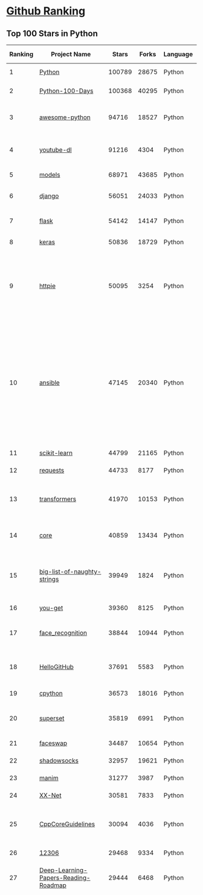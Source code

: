 [Github Ranking](../README.md)
==========

## Top 100 Stars in Python

| Ranking | Project Name | Stars | Forks | Language | Open Issues | Description | Last Commit |
| ------- | ------------ | ----- | ----- | -------- | ----------- | ----------- | ----------- |
| 1 | [Python](https://github.com/TheAlgorithms/Python) | 100789 | 28675 | Python | 51 | All Algorithms implemented in Python | 2021-03-06T15:24:57Z |
| 2 | [Python-100-Days](https://github.com/jackfrued/Python-100-Days) | 100368 | 40295 | Python | 543 | Python - 100天从新手到大师 | 2021-03-07T16:25:29Z |
| 3 | [awesome-python](https://github.com/vinta/awesome-python) | 94716 | 18527 | Python | 137 | A curated list of awesome Python frameworks, libraries, software and resources | 2021-03-07T18:41:23Z |
| 4 | [youtube-dl](https://github.com/ytdl-org/youtube-dl) | 91216 | 4304 | Python | 3950 | Command-line program to download videos from YouTube.com and other video sites | 2021-03-08T20:29:24Z |
| 5 | [models](https://github.com/tensorflow/models) | 68971 | 43685 | Python | 1107 | Models and examples built with TensorFlow | 2021-03-08T20:41:52Z |
| 6 | [django](https://github.com/django/django) | 56051 | 24033 | Python | 169 | The Web framework for perfectionists with deadlines. | 2021-03-09T02:40:59Z |
| 7 | [flask](https://github.com/pallets/flask) | 54142 | 14147 | Python | 21 | The Python micro framework for building web applications. | 2021-03-08T18:52:37Z |
| 8 | [keras](https://github.com/keras-team/keras) | 50836 | 18729 | Python | 3222 | Deep Learning for humans | 2021-03-09T02:40:32Z |
| 9 | [httpie](https://github.com/httpie/httpie) | 50095 | 3254 | Python | 142 | As easy as /aitch-tee-tee-pie/ 🥧 Modern, user-friendly command-line HTTP client for the API era. JSON support, colors, sessions, downloads, plugins & more. https://twitter.com/httpie | 2021-02-27T16:54:56Z |
| 10 | [ansible](https://github.com/ansible/ansible) | 47145 | 20340 | Python | 1858 | Ansible is a radically simple IT automation platform that makes your applications and systems easier to deploy and maintain. Automate everything from code deployment to network configuration to cloud management, in a language that approaches plain English, using SSH, with no agents to install on remote systems. https://docs.ansible.com. | 2021-03-09T01:58:25Z |
| 11 | [scikit-learn](https://github.com/scikit-learn/scikit-learn) | 44799 | 21165 | Python | 2365 | scikit-learn: machine learning in Python | 2021-03-08T21:20:58Z |
| 12 | [requests](https://github.com/psf/requests) | 44733 | 8177 | Python | 314 | A simple, yet elegant HTTP library. | 2021-03-08T09:35:41Z |
| 13 | [transformers](https://github.com/huggingface/transformers) | 41970 | 10153 | Python | 535 | 🤗Transformers: State-of-the-art Natural Language Processing for Pytorch and TensorFlow 2.0. | 2021-03-09T02:44:08Z |
| 14 | [core](https://github.com/home-assistant/core) | 40859 | 13434 | Python | 1627 | :house_with_garden: Open source home automation that puts local control and privacy first | 2021-03-09T01:40:42Z |
| 15 | [big-list-of-naughty-strings](https://github.com/minimaxir/big-list-of-naughty-strings) | 39949 | 1824 | Python | 74 | The Big List of Naughty Strings is a list of strings which have a high probability of causing issues when used as user-input data. | 2021-02-22T01:19:23Z |
| 16 | [you-get](https://github.com/soimort/you-get) | 39360 | 8125 | Python | 351 | :arrow_double_down: Dumb downloader that scrapes the web | 2021-03-08T01:00:14Z |
| 17 | [face_recognition](https://github.com/ageitgey/face_recognition) | 38844 | 10944 | Python | 589 | The world's simplest facial recognition api for Python and the command line | 2021-02-14T15:50:55Z |
| 18 | [HelloGitHub](https://github.com/521xueweihan/HelloGitHub) | 37691 | 5583 | Python | 11 | :octocat: Find pearls on open-source seashore 分享 GitHub 上有趣、入门级的开源项目 | 2021-03-01T00:35:49Z |
| 19 | [cpython](https://github.com/python/cpython) | 36573 | 18016 | Python | 1465 | The Python programming language | 2021-03-09T00:01:56Z |
| 20 | [superset](https://github.com/apache/superset) | 35819 | 6991 | Python | 781 | Apache Superset is a Data Visualization and Data Exploration Platform | 2021-03-09T02:49:29Z |
| 21 | [faceswap](https://github.com/deepfakes/faceswap) | 34487 | 10654 | Python | 9 | Deepfakes Software For All | 2021-03-08T13:55:13Z |
| 22 | [shadowsocks](https://github.com/shadowsocks/shadowsocks) | 32957 | 19621 | Python | 447 | None | 2021-02-28T20:39:55Z |
| 23 | [manim](https://github.com/3b1b/manim) | 31277 | 3987 | Python | 318 | Animation engine for explanatory math videos | 2021-03-08T13:56:01Z |
| 24 | [XX-Net](https://github.com/XX-net/XX-Net) | 30581 | 7833 | Python | 7689 | A proxy tool to bypass GFW. | 2021-01-20T11:06:31Z |
| 25 | [CppCoreGuidelines](https://github.com/isocpp/CppCoreGuidelines) | 30094 | 4036 | Python | 178 | The C++ Core Guidelines are a set of tried-and-true guidelines, rules, and best practices about coding in C++ | 2021-02-24T11:06:22Z |
| 26 | [12306](https://github.com/testerSunshine/12306) | 29468 | 9334 | Python | 258 | 12306智能刷票，订票 | 2021-01-11T03:52:27Z |
| 27 | [Deep-Learning-Papers-Reading-Roadmap](https://github.com/floodsung/Deep-Learning-Papers-Reading-Roadmap) | 29444 | 6468 | Python | 83 | Deep Learning papers reading roadmap for anyone who are eager to learn this amazing tech! | 2021-02-01T15:08:16Z |
| 28 | [funNLP](https://github.com/fighting41love/funNLP) | 29115 | 8615 | Python | 13 | 中英文敏感词、语言检测、中外手机/电话归属地/运营商查询、名字推断性别、手机号抽取、身份证抽取、邮箱抽取、中日文人名库、中文缩写库、拆字词典、词汇情感值、停用词、反动词表、暴恐词表、繁简体转换、英文模拟中文发音、汪峰歌词生成器、职业名称词库、同义词库、反义词库、否定词库、汽车品牌词库、汽车零件词库、连续英文切割、各种中文词向量、公司名字大全、古诗词库、IT词库、财经词库、成语词库、地名词库、历史名人词库、诗词词库、医学词库、饮食词库、法律词库、汽车词库、动物词库、中文聊天语料、中文谣言数据、百度中文问答数据集、句子相似度匹配算法集合、bert资源、文本生成&摘要相关工具、cocoNLP信息抽取工具、国内电话号码正则匹配、清华大学XLORE:中英文跨语言百科知识图谱、清华大学人工智能技术系列报告、自然语言生成、NLU太难了系列、自动对联数据及机器人、用户名黑名单列表、罪名法务名词及分类模型、微信公众号语料、cs224n深度学习自然语言处理课程、中文手写汉字识别、中文自然语言处理 语料/数据集、变量命名神器、分词语料库+代码、任务型对话英文数据集、ASR 语音数据集 + 基于深度学习的中文语音识别系统、笑声检测器、Microsoft多语言数字/单位/如日期时间识别包、中华新华字典数据库及api(包括常用歇后语、成语、词语和汉字)、文档图谱自动生成、SpaCy 中文模型、Common Voice语音识别数据集新版、神经网络关系抽取、基于bert的命名实体识别、关键词(Keyphrase)抽取包pke、基于医疗领域知识图谱的问答系统、基于依存句法与语义角色标注的事件三元组抽取、依存句法分析4万句高质量标注数据、cnocr：用来做中文OCR的Python3包、中文人物关系知识图谱项目、中文nlp竞赛项目及代码汇总、中文字符数据、speech-aligner: 从“人声语音”及其“语言文本”产生音素级别时间对齐标注的工具、AmpliGraph: 知识图谱表示学习(Python)库：知识图谱概念链接预测、Scattertext 文本可视化(python)、语言/知识表示工具：BERT & ERNIE、中文对比英文自然语言处理NLP的区别综述、Synonyms中文近义词工具包、HarvestText领域自适应文本挖掘工具（新词发现-情感分析-实体链接等）、word2word：(Python)方便易用的多语言词-词对集：62种语言/3,564个多语言对、语音识别语料生成工具：从具有音频/字幕的在线视频创建自动语音识别(ASR)语料库、构建医疗实体识别的模型（包含词典和语料标注）、单文档非监督的关键词抽取、Kashgari中使用gpt-2语言模型、开源的金融投资数据提取工具、文本自动摘要库TextTeaser: 仅支持英文、人民日报语料处理工具集、一些关于自然语言的基本模型、基于14W歌曲知识库的问答尝试--功能包括歌词接龙and已知歌词找歌曲以及歌曲歌手歌词三角关系的问答、基于Siamese bilstm模型的相似句子判定模型并提供训练数据集和测试数据集、用Transformer编解码模型实现的根据Hacker News文章标题自动生成评论、用BERT进行序列标记和文本分类的模板代码、LitBank：NLP数据集——支持自然语言处理和计算人文学科任务的100部带标记英文小说语料、百度开源的基准信息抽取系统、虚假新闻数据集、Facebook: LAMA语言模型分析，提供Transformer-XL/BERT/ELMo/GPT预训练语言模型的统一访问接口、CommonsenseQA：面向常识的英文QA挑战、中文知识图谱资料、数据及工具、各大公司内部里大牛分享的技术文档 PDF 或者 PPT、自然语言生成SQL语句（英文）、中文NLP数据增强（EDA）工具、英文NLP数据增强工具 、基于医药知识图谱的智能问答系统、京东商品知识图谱、基于mongodb存储的军事领域知识图谱问答项目、基于远监督的中文关系抽取、语音情感分析、中文ULMFiT-情感分析-文本分类-语料及模型、一个拍照做题程序、世界各国大规模人名库、一个利用有趣中文语料库 qingyun 训练出来的中文聊天机器人、中文聊天机器人seqGAN、省市区镇行政区划数据带拼音标注、教育行业新闻语料库包含自动文摘功能、开放了对话机器人-知识图谱-语义理解-自然语言处理工具及数据、中文知识图谱：基于百度百科中文页面-抽取三元组信息-构建中文知识图谱、masr: 中文语音识别-提供预训练模型-高识别率、Python音频数据增广库、中文全词覆盖BERT及两份阅读理解数据、ConvLab：开源多域端到端对话系统平台、中文自然语言处理数据集、基于最新版本rasa搭建的对话系统、基于TensorFlow和BERT的管道式实体及关系抽取、一个小型的证券知识图谱/知识库、复盘所有NLP比赛的TOP方案、OpenCLaP：多领域开源中文预训练语言模型仓库、UER：基于不同语料+编码器+目标任务的中文预训练模型仓库、中文自然语言处理向量合集、基于金融-司法领域(兼有闲聊性质)的聊天机器人、g2pC：基于上下文的汉语读音自动标记模块、Zincbase 知识图谱构建工具包、诗歌质量评价/细粒度情感诗歌语料库、快速转化「中文数字」和「阿拉伯数字」、百度知道问答语料库、基于知识图谱的问答系统、jieba_fast 加速版的jieba、正则表达式教程、中文阅读理解数据集、基于BERT等最新语言模型的抽取式摘要提取、Python利用深度学习进行文本摘要的综合指南、知识图谱深度学习相关资料整理、维基大规模平行文本语料、StanfordNLP 0.2.0：纯Python版自然语言处理包、NeuralNLP-NeuralClassifier：腾讯开源深度学习文本分类工具、端到端的封闭域对话系统、中文命名实体识别：NeuroNER vs. BertNER、新闻事件线索抽取、2019年百度的三元组抽取比赛：“科学空间队”源码、基于依存句法的开放域文本知识三元组抽取和知识库构建、中文的GPT2训练代码、ML-NLP - 机器学习(Machine Learning)NLP面试中常考到的知识点和代码实现、nlp4han:中文自然语言处理工具集(断句/分词/词性标注/组块/句法分析/语义分析/NER/N元语法/HMM/代词消解/情感分析/拼写检查、XLM：Facebook的跨语言预训练语言模型、用基于BERT的微调和特征提取方法来进行知识图谱百度百科人物词条属性抽取、中文自然语言处理相关的开放任务-数据集-当前最佳结果、CoupletAI - 基于CNN+Bi-LSTM+Attention 的自动对对联系统、抽象知识图谱、MiningZhiDaoQACorpus - 580万百度知道问答数据挖掘项目、brat rapid annotation tool: 序列标注工具、大规模中文知识图谱数据：1.4亿实体、数据增强在机器翻译及其他nlp任务中的应用及效果、allennlp阅读理解:支持多种数据和模型、PDF表格数据提取工具 、 Graphbrain：AI开源软件库和科研工具，目的是促进自动意义提取和文本理解以及知识的探索和推断、简历自动筛选系统、基于命名实体识别的简历自动摘要、中文语言理解测评基准，包括代表性的数据集&基准模型&语料库&排行榜、树洞 OCR 文字识别 、从包含表格的扫描图片中识别表格和文字、语声迁移、Python口语自然语言处理工具集(英文)、 similarity：相似度计算工具包，java编写、海量中文预训练ALBERT模型 、Transformers 2.0 、基于大规模音频数据集Audioset的音频增强 、Poplar：网页版自然语言标注工具、图片文字去除，可用于漫画翻译 、186种语言的数字叫法库、Amazon发布基于知识的人-人开放领域对话数据集 、中文文本纠错模块代码、繁简体转换 、 Python实现的多种文本可读性评价指标、类似于人名/地名/组织机构名的命名体识别数据集 、东南大学《知识图谱》研究生课程(资料)、. 英文拼写检查库 、 wwsearch是企业微信后台自研的全文检索引擎、CHAMELEON：深度学习新闻推荐系统元架构 、 8篇论文梳理BERT相关模型进展与反思、DocSearch：免费文档搜索引擎、 LIDA：轻量交互式对话标注工具 、aili - the fastest in-memory index in the East 东半球最快并发索引 、知识图谱车音工作项目、自然语言生成资源大全 、中日韩分词库mecab的Python接口库、中文文本摘要/关键词提取、汉字字符特征提取器 (featurizer)，提取汉字的特征（发音特征、字形特征）用做深度学习的特征、中文生成任务基准测评 、中文缩写数据集、中文任务基准测评 - 代表性的数据集-基准(预训练)模型-语料库-baseline-工具包-排行榜、PySS3：面向可解释AI的SS3文本分类器机器可视化工具 、中文NLP数据集列表、COPE - 格律诗编辑程序、doccano：基于网页的开源协同多语言文本标注工具 、PreNLP：自然语言预处理库、简单的简历解析器，用来从简历中提取关键信息、用于中文闲聊的GPT2模型：GPT2-chitchat、基于检索聊天机器人多轮响应选择相关资源列表(Leaderboards、Datasets、Papers)、(Colab)抽象文本摘要实现集锦(教程 、词语拼音数据、高效模糊搜索工具、NLP数据增广资源集、微软对话机器人框架 、 GitHub Typo Corpus：大规模GitHub多语言拼写错误/语法错误数据集、TextCluster：短文本聚类预处理模块 Short text cluster、面向语音识别的中文文本规范化、BLINK：最先进的实体链接库、BertPunc：基于BERT的最先进标点修复模型、Tokenizer：快速、可定制的文本词条化库、中文语言理解测评基准，包括代表性的数据集、基准(预训练)模型、语料库、排行榜、spaCy 医学文本挖掘与信息提取 、 NLP任务示例项目代码集、 python拼写检查库、chatbot-list - 行业内关于智能客服、聊天机器人的应用和架构、算法分享和介绍、语音质量评价指标(MOSNet, BSSEval, STOI, PESQ, SRMR)、 用138GB语料训练的法文RoBERTa预训练语言模型 、BERT-NER-Pytorch：三种不同模式的BERT中文NER实验、无道词典 - 有道词典的命令行版本，支持英汉互查和在线查询、2019年NLP亮点回顾、 Chinese medical dialogue data 中文医疗对话数据集 、最好的汉字数字(中文数字)-阿拉伯数字转换工具、 基于百科知识库的中文词语多词义/义项获取与特定句子词语语义消歧、awesome-nlp-sentiment-analysis - 情感分析、情绪原因识别、评价对象和评价词抽取、LineFlow：面向所有深度学习框架的NLP数据高效加载器、中文医学NLP公开资源整理 、MedQuAD：(英文)医学问答数据集、将自然语言数字串解析转换为整数和浮点数、Transfer Learning in Natural Language Processing (NLP) 、面向语音识别的中文/英文发音辞典、Tokenizers：注重性能与多功能性的最先进分词器、CLUENER 细粒度命名实体识别 Fine Grained Named Entity Recognition、 基于BERT的中文命名实体识别、中文谣言数据库、NLP数据集/基准任务大列表、nlp相关的一些论文及代码, 包括主题模型、词向量(Word Embedding)、命名实体识别(NER)、文本分类(Text Classificatin)、文本生成(Text Generation)、文本相似性(Text Similarity)计算等，涉及到各种与nlp相关的算法，基于keras和tensorflow 、Python文本挖掘/NLP实战示例、 Blackstone：面向非结构化法律文本的spaCy pipeline和NLP模型通过同义词替换实现文本“变脸” 、中文 预训练 ELECTREA 模型: 基于对抗学习 pretrain Chinese Model 、albert-chinese-ner - 用预训练语言模型ALBERT做中文NER 、基于GPT2的特定主题文本生成/文本增广、开源预训练语言模型合集、多语言句向量包、编码、标记和实现：一种可控高效的文本生成方法、 英文脏话大列表 、attnvis：GPT2、BERT等transformer语言模型注意力交互可视化、CoVoST：Facebook发布的多语种语音-文本翻译语料库，包括11种语言(法语、德语、荷兰语、俄语、西班牙语、意大利语、土耳其语、波斯语、瑞典语、蒙古语和中文)的语音、文字转录及英文译文、Jiagu自然语言处理工具 - 以BiLSTM等模型为基础，提供知识图谱关系抽取 中文分词 词性标注 命名实体识别 情感分析 新词发现 关键词 文本摘要 文本聚类等功能、用unet实现对文档表格的自动检测，表格重建、NLP事件提取文献资源列表 、 金融领域自然语言处理研究资源大列表、CLUEDatasetSearch - 中英文NLP数据集：搜索所有中文NLP数据集，附常用英文NLP数据集 、medical_NER - 中文医学知识图谱命名实体识别 、(哈佛)讲因果推理的免费书、知识图谱相关学习资料/数据集/工具资源大列表、Forte：灵活强大的自然语言处理pipeline工具集 、Python字符串相似性算法库、PyLaia：面向手写文档分析的深度学习工具包、TextFooler：针对文本分类/推理的对抗文本生成模块、Haystack：灵活、强大的可扩展问答(QA)框架、中文关键短语抽取工具 | 2020-12-22T20:11:33Z |
| 29 | [AiLearning](https://github.com/apachecn/AiLearning) | 29084 | 9858 | Python | 33 | AiLearning: 机器学习 - MachineLearning - ML、深度学习 - DeepLearning - DL、自然语言处理 NLP | 2021-01-20T16:02:37Z |
| 30 | [localstack](https://github.com/localstack/localstack) | 28944 | 2290 | Python | 266 | 💻  A fully functional local AWS cloud stack. Develop and test your cloud & Serverless apps offline! | 2021-03-07T22:11:00Z |
| 31 | [pandas](https://github.com/pandas-dev/pandas) | 28756 | 12025 | Python | 3677 | Flexible and powerful data analysis / manipulation library for Python, providing labeled data structures similar to R data.frame objects, statistical functions, and much more | 2021-03-09T01:56:56Z |
| 32 | [python-patterns](https://github.com/faif/python-patterns) | 27783 | 5762 | Python | 10 | A collection of design patterns/idioms in Python | 2021-01-25T22:10:37Z |
| 33 | [certbot](https://github.com/certbot/certbot) | 27781 | 3059 | Python | 581 | Certbot is EFF's tool to obtain certs from Let's Encrypt and (optionally) auto-enable HTTPS on your server.  It can also act as a client for any other CA that uses the ACME protocol. | 2021-03-08T08:00:48Z |
| 34 | [sentry](https://github.com/getsentry/sentry) | 27494 | 3087 | Python | 308 | Sentry is cross-platform application monitoring, with a focus on error reporting. | 2021-03-09T02:55:11Z |
| 35 | [bert](https://github.com/google-research/bert) | 27204 | 7690 | Python | 777 | TensorFlow code and pre-trained models for BERT | 2021-02-25T12:31:57Z |
| 36 | [wtfpython](https://github.com/satwikkansal/wtfpython) | 26146 | 2198 | Python | 50 | What the f*ck Python? 😱 | 2021-03-03T19:51:10Z |
| 37 | [jieba](https://github.com/fxsjy/jieba) | 25668 | 6137 | Python | 599 | 结巴中文分词 | 2020-12-05T18:32:32Z |
| 38 | [rich](https://github.com/willmcgugan/rich) | 23914 | 709 | Python | 7 | Rich is a Python library for rich text and beautiful formatting in the terminal. | 2021-03-08T21:17:20Z |
| 39 | [cheat.sh](https://github.com/chubin/cheat.sh) | 23708 | 1199 | Python | 83 | the only cheat sheet you need | 2021-03-05T06:54:19Z |
| 40 | [gym](https://github.com/openai/gym) | 23628 | 6742 | Python | 264 | A toolkit for developing and comparing reinforcement learning algorithms. | 2021-02-28T14:52:40Z |
| 41 | [YouCompleteMe](https://github.com/ycm-core/YouCompleteMe) | 22600 | 2618 | Python | 33 | A code-completion engine for Vim | 2021-02-23T10:48:56Z |
| 42 | [PayloadsAllTheThings](https://github.com/swisskyrepo/PayloadsAllTheThings) | 22539 | 6633 | Python | 10 | A list of useful payloads and bypass for Web Application Security and Pentest/CTF | 2021-02-26T15:37:41Z |
| 43 | [linux-insides](https://github.com/0xAX/linux-insides) | 22449 | 2554 | Python | 42 | A little bit about a linux kernel | 2021-02-27T07:28:31Z |
| 44 | [HanLP](https://github.com/hankcs/HanLP) | 22225 | 5959 | Python | 4 | 中文分词 词性标注 命名实体识别 依存句法分析 语义依存分析 新词发现 关键词短语提取 自动摘要 文本分类聚类 拼音简繁转换 自然语言处理 | 2021-03-08T00:25:12Z |
| 45 | [compose](https://github.com/docker/compose) | 22024 | 3679 | Python | 489 | Define and run multi-container applications with Docker | 2021-03-08T22:20:25Z |
| 46 | [sherlock](https://github.com/sherlock-project/sherlock) | 21617 | 2197 | Python | 94 | 🔎 Hunt down social media accounts by username across social networks | 2021-03-08T15:02:11Z |
| 47 | [pipenv](https://github.com/pypa/pipenv) | 21614 | 1604 | Python | 509 |  Python Development Workflow for Humans. | 2021-03-08T16:00:32Z |
| 48 | [ItChat](https://github.com/littlecodersh/ItChat) | 21263 | 4986 | Python | 231 | A complete and graceful API for Wechat. 微信个人号接口、微信机器人及命令行微信，三十行即可自定义个人号机器人。 | 2021-02-28T15:51:27Z |
| 49 | [airflow](https://github.com/apache/airflow) | 20697 | 8121 | Python | 985 | Apache Airflow - A platform to programmatically author, schedule, and monitor workflows | 2021-03-09T01:00:24Z |
| 50 | [python-cheatsheet](https://github.com/gto76/python-cheatsheet) | 20504 | 3883 | Python | 23 | Comprehensive Python Cheatsheet | 2021-03-05T12:22:24Z |
| 51 | [django-rest-framework](https://github.com/encode/django-rest-framework) | 20410 | 5587 | Python | 291 | Web APIs for Django. 🎸 | 2021-03-08T12:09:17Z |
| 52 | [data-science-ipython-notebooks](https://github.com/donnemartin/data-science-ipython-notebooks) | 20324 | 6453 | Python | 20 | Data science Python notebooks: Deep learning (TensorFlow, Theano, Caffe, Keras), scikit-learn, Kaggle, big data (Spark, Hadoop MapReduce, HDFS), matplotlib, pandas, NumPy, SciPy, Python essentials, AWS, and various command lines. | 2021-02-18T10:51:00Z |
| 53 | [d2l-zh](https://github.com/d2l-ai/d2l-zh) | 20247 | 5194 | Python | 5 | 《动手学深度学习》：面向中文读者、能运行、可讨论。中英文版被全球175所大学采用教学。 | 2021-03-09T00:57:05Z |
| 54 | [tornado](https://github.com/tornadoweb/tornado) | 19845 | 5334 | Python | 220 | Tornado is a Python web framework and asynchronous networking library, originally developed at FriendFeed. | 2021-03-02T10:01:58Z |
| 55 | [black](https://github.com/psf/black) | 19845 | 1278 | Python | 422 | The uncompromising Python code formatter | 2021-03-08T00:13:25Z |
| 56 | [spaCy](https://github.com/explosion/spaCy) | 19796 | 3331 | Python | 113 | 💫 Industrial-strength Natural Language Processing (NLP) in Python | 2021-03-08T19:49:16Z |
| 57 | [Mask_RCNN](https://github.com/matterport/Mask_RCNN) | 19553 | 9382 | Python | 1637 | Mask R-CNN for object detection and instance segmentation on Keras and TensorFlow | 2020-12-18T20:32:59Z |
| 58 | [sqlmap](https://github.com/sqlmapproject/sqlmap) | 19511 | 4198 | Python | 43 | Automatic SQL injection and database takeover tool | 2021-03-08T14:40:10Z |
| 59 | [algorithms](https://github.com/keon/algorithms) | 18840 | 3876 | Python | 159 | Minimal examples of data structures and algorithms in Python | 2021-03-08T17:02:58Z |
| 60 | [python-fire](https://github.com/google/python-fire) | 18765 | 1134 | Python | 96 | Python Fire is a library for automatically generating command line interfaces (CLIs) from absolutely any Python object. | 2021-03-05T04:41:37Z |
| 61 | [redash](https://github.com/getredash/redash) | 18343 | 3155 | Python | 602 | Make Your Company Data Driven. Connect to any data source, easily visualize, dashboard and share your data. | 2021-03-08T20:49:07Z |
| 62 | [algo](https://github.com/wangzheng0822/algo) | 18086 | 5855 | Python | 132 | 数据结构和算法必知必会的50个代码实现 | 2021-03-04T09:43:06Z |
| 63 | [glances](https://github.com/nicolargo/glances) | 17957 | 1175 | Python | 193 | Glances an Eye on your system. A top/htop alternative for GNU/Linux, BSD, Mac OS and Windows operating systems. | 2021-03-05T13:04:27Z |
| 64 | [NLP-progress](https://github.com/sebastianruder/NLP-progress) | 17944 | 3068 | Python | 27 | Repository to track the progress in Natural Language Processing (NLP), including the datasets and the current state-of-the-art for the most common NLP tasks. | 2021-03-05T22:49:35Z |
| 65 | [macOS-Security-and-Privacy-Guide](https://github.com/drduh/macOS-Security-and-Privacy-Guide) | 17778 | 1253 | Python | 7 | Guide to securing and improving privacy on macOS | 2020-11-11T19:58:48Z |
| 66 | [hosts](https://github.com/StevenBlack/hosts) | 17373 | 1552 | Python | 39 | Consolidating and extending hosts files from several well-curated sources. You can optionally pick extensions to block pornography, social media, and other categories. | 2021-03-06T22:51:45Z |
| 67 | [celery](https://github.com/celery/celery) | 16834 | 3957 | Python | 487 | Distributed Task Queue (development branch) | 2021-03-08T19:22:13Z |
| 68 | [numpy](https://github.com/numpy/numpy) | 16477 | 5327 | Python | 2263 | The fundamental package for scientific computing with Python. | 2021-03-09T00:24:47Z |
| 69 | [magenta](https://github.com/magenta/magenta) | 16377 | 3371 | Python | 301 | Magenta: Music and Art Generation with Machine Intelligence | 2021-02-18T16:24:31Z |
| 70 | [spleeter](https://github.com/deezer/spleeter) | 15753 | 1616 | Python | 81 | Deezer source separation library including pretrained models. | 2021-03-05T13:36:33Z |
| 71 | [bitcoinbook](https://github.com/bitcoinbook/bitcoinbook) | 15610 | 4301 | Python | 64 | Mastering Bitcoin 2nd Edition - Programming the Open Blockchain | 2021-03-08T22:50:51Z |
| 72 | [locust](https://github.com/locustio/locust) | 15533 | 2064 | Python | 54 | Scalable user load testing tool written in Python | 2021-03-07T16:59:17Z |
| 73 | [CheatSheetSeries](https://github.com/OWASP/CheatSheetSeries) | 15517 | 2251 | Python | 37 | The OWASP Cheat Sheet Series was created to provide a concise collection of high value information on specific application security topics. | 2021-03-08T14:15:33Z |
| 74 | [TensorFlow-Course](https://github.com/instillai/TensorFlow-Course) | 15494 | 3127 | Python | 2 | :satellite: Simple and ready-to-use tutorials for TensorFlow  | 2020-12-21T21:15:27Z |
| 75 | [jumpserver](https://github.com/jumpserver/jumpserver) | 15363 | 4112 | Python | 122 | JumpServer 是全球首款开源的堡垒机，是符合 4A 的专业运维安全审计系统。 | 2021-03-08T12:06:05Z |
| 76 | [detectron2](https://github.com/facebookresearch/detectron2) | 15293 | 3911 | Python | 90 | Detectron2 is FAIR's next-generation platform for object detection and segmentation. | 2021-03-08T21:42:11Z |
| 77 | [ray](https://github.com/ray-project/ray) | 15113 | 2435 | Python | 1355 | An open source framework that provides a simple, universal API for building distributed applications. Ray is packaged with RLlib, a scalable reinforcement learning library, and Tune, a scalable hyperparameter tuning library. | 2021-03-09T02:59:41Z |
| 78 | [toml](https://github.com/toml-lang/toml) | 14974 | 731 | Python | 37 | Tom's Obvious, Minimal Language | 2021-02-24T18:14:38Z |
| 79 | [pyspider](https://github.com/binux/pyspider) | 14903 | 3571 | Python | 279 | A Powerful Spider(Web Crawler) System in Python. | 2020-10-22T04:00:13Z |
| 80 | [Awesome-Linux-Software](https://github.com/luong-komorebi/Awesome-Linux-Software) | 14701 | 1542 | Python | 23 | A list of awesome applications, software, tools and other materials for Linux distros.  | 2021-03-03T15:18:42Z |
| 81 | [Paddle](https://github.com/PaddlePaddle/Paddle) | 14496 | 3601 | Python | 2446 | PArallel Distributed Deep LEarning: Machine Learning Framework from Industrial Practice （『飞桨』核心框架，深度学习&机器学习高性能单机、分布式训练和跨平台部署） | 2021-03-09T02:58:23Z |
| 82 | [pytorch-CycleGAN-and-pix2pix](https://github.com/junyanz/pytorch-CycleGAN-and-pix2pix) | 14434 | 4328 | Python | 330 | Image-to-Image Translation in PyTorch | 2021-03-02T16:50:18Z |
| 83 | [gpt-2](https://github.com/openai/gpt-2) | 14322 | 3630 | Python | 128 | Code for the paper "Language Models are Unsupervised Multitask Learners" | 2021-01-24T05:14:38Z |
| 84 | [luigi](https://github.com/spotify/luigi) | 14287 | 2233 | Python | 70 | Luigi is a Python module that helps you build complex pipelines of batch jobs. It handles dependency resolution, workflow management, visualization etc. It also comes with Hadoop support built in.  | 2021-03-06T02:13:55Z |
| 85 | [poetry](https://github.com/python-poetry/poetry) | 14153 | 1126 | Python | 1061 | Python dependency management and packaging made easy. | 2021-03-08T14:49:13Z |
| 86 | [dash](https://github.com/plotly/dash) | 14074 | 1437 | Python | 408 | Analytical Web Apps for Python, R, Julia, and Jupyter. No JavaScript Required. | 2021-03-08T15:13:42Z |
| 87 | [cookiecutter](https://github.com/cookiecutter/cookiecutter) | 13995 | 1421 | Python | 205 | A command-line utility that creates projects from cookiecutters (project templates), e.g. Python package projects, VueJS projects. | 2021-02-23T06:14:29Z |
| 88 | [python-telegram-bot](https://github.com/python-telegram-bot/python-telegram-bot) | 13992 | 2931 | Python | 33 | We have made you a wrapper you can't refuse | 2021-03-08T21:16:01Z |
| 89 | [wttr.in](https://github.com/chubin/wttr.in) | 13949 | 692 | Python | 147 | :partly_sunny: The right way to check the weather | 2021-03-02T19:16:02Z |
| 90 | [wechat_jump_game](https://github.com/wangshub/wechat_jump_game) | 13894 | 4540 | Python | 33 | 微信《跳一跳》Python 辅助 | 2020-11-13T17:32:05Z |
| 91 | [mmdetection](https://github.com/open-mmlab/mmdetection) | 13854 | 4790 | Python | 346 | OpenMMLab Detection Toolbox and Benchmark | 2021-03-09T02:44:53Z |
| 92 | [streamlit](https://github.com/streamlit/streamlit) | 13703 | 1158 | Python | 610 | Streamlit — The fastest way to build data apps in Python | 2021-03-09T02:07:21Z |
| 93 | [labelImg](https://github.com/tzutalin/labelImg) | 13558 | 4401 | Python | 287 | 🖍️ LabelImg is a graphical image annotation tool and label object bounding boxes in images | 2021-03-09T00:28:31Z |
| 94 | [zipline](https://github.com/quantopian/zipline) | 13494 | 3900 | Python | 337 | Zipline, a Pythonic Algorithmic Trading Library | 2021-02-14T16:26:07Z |
| 95 | [matplotlib](https://github.com/matplotlib/matplotlib) | 13254 | 5696 | Python | 1699 | matplotlib: plotting with Python | 2021-03-09T01:40:42Z |
| 96 | [zulip](https://github.com/zulip/zulip) | 13171 | 4349 | Python | 2009 | Zulip server and webapp - powerful open source team chat | 2021-03-08T23:01:46Z |
| 97 | [awesome-python-login-model](https://github.com/Kr1s77/awesome-python-login-model) | 12966 | 2862 | Python | 53 | 😮python模拟登陆一些大型网站，还有一些简单的爬虫，希望对你们有所帮助❤️，如果喜欢记得给个star哦🌟 | 2020-10-01T19:46:02Z |
| 98 | [diagrams](https://github.com/mingrammer/diagrams) | 12913 | 719 | Python | 175 | :art: Diagram as Code for prototyping cloud system architectures | 2021-03-08T19:25:30Z |
| 99 | [kivy](https://github.com/kivy/kivy) | 12769 | 2649 | Python | 843 | Open source UI framework written in Python, running on Windows, Linux, macOS, Android and iOS | 2021-03-08T20:53:58Z |
| 100 | [fabric](https://github.com/fabric/fabric) | 12757 | 1821 | Python | 427 | Simple, Pythonic remote execution and deployment. | 2021-02-23T00:27:27Z |

